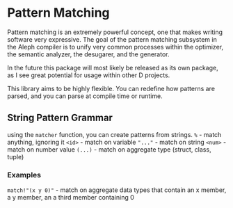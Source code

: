 # Pattern Matching #

Pattern matching is an extremely powerful concept, one that makes writing
software very expressive. The goal of the pattern matching subsystem in
the Aleph compiler is to unify very common processes within the optimizer, 
the semantic analyzer, the desugarer, and the generator.

In the future this package will most likely be released as its own package,
as I see great potential for usage within other D projects.

This library aims to be highly flexible. You can redefine how patterns are
parsed, and you can parse at compile time or runtime.

## String Pattern Grammar ##
using the `matcher` function, you can create patterns from strings.
`%` - match anything, ignoring it
`<id>` - match on variable
`"..."` - match on string
`<num>` - match on number value
`(...)` - match on aggregate type (struct, class, tuple)

### Examples ###

`match!"(x y 0)"` - match on aggregate data types that contain an x member, a y member, an a third member containing 0
